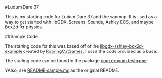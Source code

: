 #Ludum Dare 37

This is my starting code for Ludum Dare 37 and the warmup.
It is used as a way to get started with libGDX, Screens, Sounds, Ashley ECS, and maybe Box2d for physics.
 
##Sample Code

The starting code for this was based off of the
[libgdx-ashley-box2d-example](https://www.github.com/RoaringCatGames/libgdx-ashley-box2d-example)
created by [RoaringCatGames.](http://roaringcatgames.com/)
I used the code provided as a base.

The starting code can be found in the package [com.exovum.testgame](core/src/com/exovum/testgame)

YAlso, see [README-sample.md](README-sample.md) as the original README.

